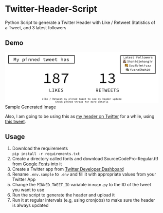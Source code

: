 # Twitter-Header-Script

Python Script to generate a Twitter Header with Like / Retweet Statistics of a Tweet, and 3 latest followers

## Demo

![header.png](.github/header.png)
Sample Generated Image

Also, I am going to be using this as [my header on Twitter](https://twitter.com/HAliPunjabi) for a while, using [this tweet](https://twitter.com/HAliPunjabi/status/1435219303465324548).

## Usage

1. Download the requirements  
   `pip install -r requirements.txt`
2. Create a directory called fonts and download SourceCodePro-Regular.ttf from [Google Fonts](https://fonts.google.com/specimen/Source+Code+Pro) into it
3. Create a Twitter app from [Twitter Developer Dashboard](https://developer.twitter.com/)
4. Rename `.env.sample` to `.env` and fill it with appropriate values from your Twitter App
5. Change the `PINNED_TWEET_ID` variable in `main.py` to the ID of the tweet you want to use
6. Run the script to generate the header and upload it
7. Run it at regular intervals (e.g, using cronjobs) to make sure the header is always updated
